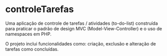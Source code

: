 # controleTarefas
Uma aplicação de controle de tarefas / atividades (to-do-list) construída para praticar o padrão de design MVC (Model-View-Controller) e o uso de namespaces em PHP.

O projeto inclui funcionalidades como: criação, exclusão e alteração de tarefas como concluídas.
